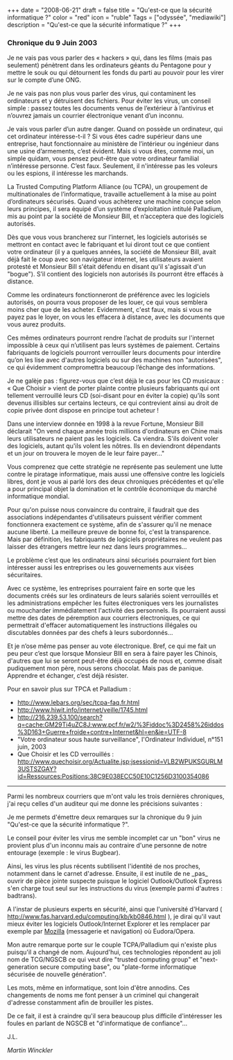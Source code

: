 +++
date = "2008-06-21"
draft = false
title = "Qu'est-ce que la sécurité informatique ?"
color = "red"
icon = "ruble"
Tags = ["odyssée", "mediawiki"]
description = "Qu'est-ce que la sécurité informatique ?"
+++

### Chronique du 9 Juin 2003

Je ne vais pas vous parler des « hackers » qui, dans les films (mais pas
seulement) pénètrent dans les ordinateurs géants du Pentagone pour y
mettre le souk ou qui détournent les fonds du parti au pouvoir pour les
virer sur le compte d’une ONG.

Je ne vais pas non plus vous parler des virus, qui contaminent les
ordinateurs et y détruisent des fichiers. Pour éviter les virus, un
conseil simple : passez toutes les documents venus de l’extérieur à
l’antivirus et n’ouvrez jamais un courrier électronique venant d’un
inconnu.

Je vais vous parler d’un autre danger. Quand on possède un ordinateur,
qui cet ordinateur intéresse-t-il ? Si vous êtes cadre supérieur dans
une entreprise, haut fonctionnaire au ministère de l’intérieur ou
ingénieur dans une usine d’armements, c’est évident. Mais si vous êtes,
comme moi, un simple quidam, vous pensez peut-être que votre ordinateur
familial n’intéresse personne. C’est faux. Seulement, il n'intéresse pas
les voleurs ou les espions, il intéresse les marchands.

La Trusted Computing Platform Alliance (ou TCPA), un groupement de
multinationales de l’informatique, travaille actuellement à la mise au
point d’ordinateurs sécurisés. Quand vous achèterez une machine conçue
selon leurs principes, il sera équipé d’un système d’exploitation
intitulé Palladium, mis au point par la société de Monsieur Bill, et
n’acceptera que des logiciels autorisés.

Dès que vous vous brancherez sur l’internet, les logiciels autorisés se
mettront en contact avec le fabriquant et lui diront tout ce que
contient votre ordinateur (il y a quelques années, la société de
Monsieur Bill, avait déjà fait le coup avec son navigateur internet, les
utilisateurs avaient protesté et Monsieur Bill s'était défendu en disant
qu'il s'agissait d'un "bogue"). S’il contient des logiciels non
autorisés ils pourront être effacés à distance.

Comme les ordinateurs fonctionneront de préférence avec les logiciels
autorisés, on pourra vous proposer de les louer, ce qui vous semblera
moins cher que de les acheter. Evidemment, c'est faux, mais si vous ne
payez pas le loyer, on vous les effacera à distance, avec les documents
que vous aurez produits.

Ces mêmes ordinateurs pourront rendre l’achat de produits sur l'internet
impossible à ceux qui n’utilisent pas leurs systèmes de paiement.
Certains fabriquants de logiciels pourront verrouiller leurs documents
pour interdire qu’on les lise avec d'autres logiciels ou sur des
machines non "autorisées", ce qui évidemment compromettra beaucoup
l’échange des informations.

Je ne galèje pas : figurez-vous que c’est déjà le cas pour les CD
musicaux : « Que Choisir » vient de porter plainte contre plusieurs
fabriquants qui ont tellement verrouillé leurs CD (soi-disant pour en
éviter la copie) qu’ils sont devenus illisibles sur certains lecteurs,
ce qui contrevient ainsi au droit de copie privée dont dispose en
principe tout acheteur !

Dans une interview donnée en 1998 à la revue Fortune, Monsieur Bill
déclarait "On vend chaque année trois millions d'ordinateurs en Chine
mais leurs utilisateurs ne paient pas les logiciels. Ca viendra. S'ils
doivent voler des logiciels, autant qu'ils volent les nôtres. Ils en
deviendront dépendants et un jour on trouvera le moyen de le leur faire
payer..."

Vous comprenez que cette stratégie ne représente pas seulement une lutte
contre le piratage informatique, mais aussi une offensive contre les
logiciels libres, dont je vous ai parlé lors des deux chroniques
précédentes et qu'elle a pour principal objet la domination et le
contrôle économique du marché informatique mondial.

Pour qu'on puisse nous convaincre du contraire, il faudrait que des
associations indépendantes d'utilisateurs puissent vérifier comment
fonctionnera exactement ce système, afin de s'assurer qu'il ne menace
aucune liberté. La meilleure preuve de bonne foi, c'est la transparence.
Mais par définition, les fabriquants de logiciels propriétaires ne
veulent pas laisser des étrangers mettre leur nez dans leurs
programmes...

Le problème c’est que les ordinateurs ainsi sécurisés pourraient fort
bien intéresser aussi les entreprises ou les gouvernements aux visées
sécuritaires.

Avec ce système, les entreprises pourraient faire en sorte que les
documents créés sur les ordinateurs de leurs salariés soient verrouillés
et les administrations empêcher les fuites électroniques vers les
journalistes ou moucharder immédiatement l'activité des personnels. Ils
pourraient aussi mettre des dates de péremption aux courriers
électroniques, ce qui permettrait d'effacer automatiquement les
instructions illégales ou discutables données par des chefs à leurs
subordonnés...

Et je n’ose même pas penser au vote électronique. Bref, ce qui me fait
un peu peur c’est que lorsque Monsieur BIll en sera à faire payer les
Chinois, d'autres que lui se seront peut-être déjà occupés de nous et,
comme disait pudiquement mon père, nous serons chocolat. Mais pas de
panique. Apprendre et échanger, c’est déjà résister.

Pour en savoir plus sur TPCA et Palladium :

-   <http://www.lebars.org/sec/tcpa-faq.fr.html>
-   <http://www.hiwit.info/internet/veille/1745.html>
-   <http://216.239.53.100/search?q=cache:GM29Ti4uZC8J:www.pcf.fr/w2/%3Fiddoc%3D2458%26iddos%3D163+Guerre+froide+contre+Internet&hl=en&ie=UTF-8>
-   "Votre ordinateur sous haute surveillance", l'Ordinateur Individuel,
    n°151 juin, 2003
-   Que Choisir et les CD verrouillés :
    <http://www.quechoisir.org/Actualite.jsp;jsessionid=VLB2WPUKSGURLM3USTSZGAY?id=Ressources:Positions:38C9E038ECC50E10C1256D3100354086>

<hr>
Parmi les nombreux courriers que m'ont valu les trois dernières
chroniques, j'ai reçu celles d'un auditeur qui me donne les précisions
suivantes :

Je me permets d'émettre deux remarques sur la chronique du 9 juin
"Qu'est-ce que la sécurité informatique ?".

Le conseil pour éviter les virus me semble incomplet car un "bon" virus
ne provient plus d'un inconnu mais au contraire d'une personne de notre
entourage (exemple : le virus Bugbear).

Ainsi, les virus les plus récents subtilisent l'identité de nos proches,
notamment dans le carnet d'adresse. Ensuite, il est inutile de ne
\_pas\_ ouvrir de pièce jointe suspecte puisque le logiciel
Outlook/Outlook Express s'en charge tout seul sur les instructions du
virus (exemple parmi d'autres : badtrans).

A l'instar de plusieurs experts en sécurité, ainsi que l'université
d'Harvard ( <http://www.fas.harvard.edu/computing/kb/kb0846.html> ), je
dirai qu'il vaut mieux éviter les logiciels Outlook/Internet Explorer et
les remplacer par exemple par [Mozilla](/wiki/mozilla) (messagerie
et navigation) où Eudora/Opera.

Mon autre remarque porte sur le couple TCPA/Palladium qui n'existe plus
puisqu'il a changé de nom. Aujourd'hui, ces technologies répondent au
joli nom de TCG/NGSCB ce qui veut dire "trusted computing group" et
"next-generation secure computing base", ou "plate-forme informatique
sécurisée de nouvelle génération".

Les mots, même en informatique, sont loin d'être annodins. Ces
changements de noms me font penser à un criminel qui changerait
d'adresse constamment afin de brouiller les pistes.

De ce fait, il est à craindre qu'il sera beaucoup plus difficile
d'intéresser les foules en parlant de NGSCB et "d'informatique de
confiance"...

J.L.

*Martin Winckler*

